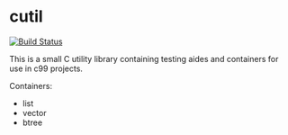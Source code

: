 # cutil
[![Build Status](https://travis-ci.org/matthewcpp/cutil.svg?branch=master)](https://travis-ci.org/matthewcpp/cutil)

This is a small C utility library containing testing aides and containers for use in c99 projects.

Containers:
* list
* vector
* btree
